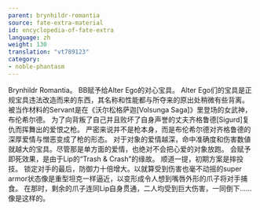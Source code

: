 ```yaml
---
parent: brynhildr-romantia
source: fate-extra-material
id: encyclopedia-of-fate-extra
language: zh
weight: 130
translation: "vt789123"
category:
- noble-phantasm
---
```


Brynhildr Romantia。
BB赋予给Alter Ego的对心宝具。
Alter Ego们的宝具是正规宝具违法改造而来的东西，其名称和性能都与所夺来的原出处稍微有些背离。
被当作材料的Servant是在《沃尔松格萨迦[Volsunga Saga]》里登场的女武神，布伦希尔德。
为了向背叛了自己并且败坏了自身声誉的丈夫齐格鲁德[Sigurd]复仇而挥舞出的爱恨之枪。
严密来说并不是枪本身，而是布伦希尔德对齐格鲁德的深厚爱情与憎恶变成了枪的形态。
对于对象的爱情越深，命中准确度和伤害数値就越大的宝具。尽管那是单方面的爱情，也绝对不会把心爱的对象放跑。
会赋予即死效果，是由于Lip的“Trash & Crash”的缘故。
顺道一提，初期方案是摔投技。
锁定对手的最后，防御力十倍增大。以就算受到伤害也毫不动摇的super armor状态像是重型坦克一样逼近，以变形成令人想到嘴唇外形的爪子将对手捕食。
在那时，剩余的爪子连同Lip自身贯通，二人均受到巨大伤害，一同倒下……像是这样的。
